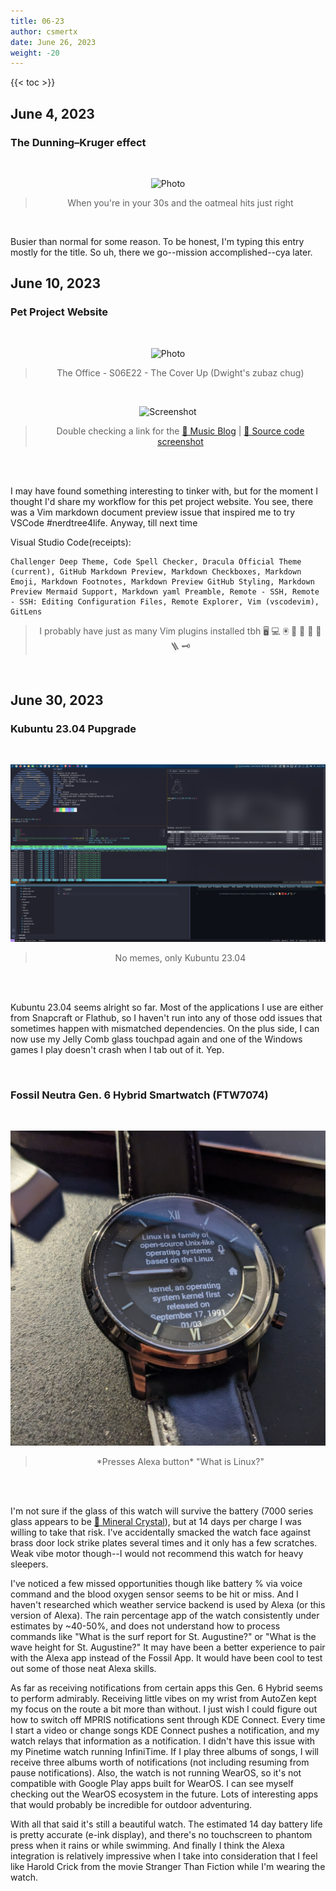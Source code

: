```yaml
---
title: 06-23
author: csmertx
date: June 26, 2023
weight: -20
---
```


<!--more-->

{{< toc >}}

## June 4, 2023
### The Dunning–Kruger effect

<br />
<div style="text-align: center;">

![Photo](https://i.imgur.com/amUE0oF.gif "Martin Starr eating a bowl of Count Chocula cereal as Bill Haverchuck in the cult classic TV show Freaks and Geeks")
> When you're in your 30s and the oatmeal hits just right
</div><br />

Busier than normal for some reason. To be honest, I'm typing this entry mostly for the title. So uh, there we go--mission accomplished--cya later.

## June 10, 2023
### Pet Project Website

<br />
<div style="text-align: center;">

![Photo](https://i.imgur.com/mOEapbl.gif "The Office - The Office - S06E22 - The Cover Up
...
Rainn Wilson's Dwight Schrute at his desk and chugging a DIY protein shake")
> The Office - S06E22 - The Cover Up (Dwight's zubaz chug)

<br />

![Screenshot](/Blog/daynight/2023/images/Screenshot_20230610_204303.png "
Software - Visual Studio Code (website .deb package)
Operating Sytem - Kubuntu 22.04.2 LTS
Linux Kernel - 5.19.0-35
Hardware - ThinkCentre E73
CPU - i7-4770
GPU - Quadro K620
RAM - 16GB
HDD - 10.5TB
Uptime - 2 days, 20 hours, 16 mins
UPS - 60 mins (WiFi - 3 hours)
Packages - 4273 (dpkg), 19 (flatpak), 26 (snap)
Terminal - tmux (Yakuake)
Shell - Bash
Music Player - Stawberry
...
Am I the first nerd to work in his server/router UPS uptime into the alt text of a screenshot? Perhaps...
")

> Double checking a link for the [🔗 Music Blog](/Blog/music/2023/0123) | [🔗 Source code screenshot](/Blog/daynight/2023/images/Screenshot_20230610_214006.png)

<br />

</div><br />

I may have found something interesting to tinker with, but for the moment I thought I'd share my workflow for this pet project website. You see, there was a Vim markdown document preview issue that inspired me to try VSCode #nerdtree4life. Anyway, till next time

Visual Studio Code(receipts):

```
Challenger Deep Theme, Code Spell Checker, Dracula Official Theme (current), GitHub Markdown Preview, Markdown Checkboxes, Markdown Emoji, Markdown Footnotes, Markdown Preview GitHub Styling, Markdown Preview Mermaid Support, Markdown yaml Preamble, Remote - SSH, Remote - SSH: Editing Configuration Files, Remote Explorer, Vim (vscodevim), GitLens
```

<center>

> I probably have just as many Vim plugins installed tbh 🖥️ 💻 🖲️ 📜 🧲 🧰 🔗 🪜 🗝️ 

</center>

<br />

## June 30, 2023
### Kubuntu 23.04 Pupgrade

<br />
<div style="text-align: center;">

![Photo](/Blog/daynight/2023/images/Screenshot_20230630_162144.png "Screenshot of Yakuake running Tmux with panes displaying Neofetch, bmotd, htop, and Nethogs")
> No memes, only Kubuntu 23.04

<br />

</div><br />

Kubuntu 23.04 seems alright so far. Most of the applications I use are either from Snapcraft or Flathub, so I haven't run into any of those odd issues that sometimes happen with mismatched dependencies. On the plus side, I can now use my Jelly Comb glass touchpad again and one of the Windows games I play doesn't crash when I tab out of it. Yep.

<br />

### Fossil Neutra Gen. 6 Hybrid Smartwatch (FTW7074)

<br />
<div style="text-align: center;">

![Photo](/Blog/daynight/2023/images/fossil_neutra_gen6_hybrid_2023_06_30.jpg "Fossil Neutra Gen. 6 Hybrid smartwatch displaying Alex results for 'What is Linux?'")
> \*Presses Alexa button\* "What is Linux?"

<br />

</div><br />

I'm not sure if the glass of this watch will survive the battery (7000 series glass appears to be [🔗 Mineral Crystal](https://www.mastersintime.com/historical-ftw7027.htm)), but at 14 days per charge I was willing to take that risk. I've accidentally smacked the watch face against brass door lock strike plates several times and it only has a few scratches. Weak vibe motor though--I would not recommend this watch for heavy sleepers.

I've noticed a few missed opportunities though like battery % via voice command and the blood oxygen sensor seems to be hit or miss. And I haven't researched which weather service backend is used by Alexa (or this version of Alexa). The rain percentage app of the watch consistently under estimates by ~40-50%, and does not understand how to process commands like "What is the surf report for St. Augustine?" or "What is the wave height for St. Augustine?" It may have been a better experience to pair with the Alexa app instead of the Fossil App. It would have been cool to test out some of those neat Alexa skills.

As far as receiving notifications from certain apps this Gen. 6 Hybrid seems to perform admirably. Receiving little vibes on my wrist from AutoZen kept my focus on the route a bit more than without. I just wish I could figure out how to switch off MPRIS notifications sent through KDE Connect. Every time I start a video or change songs KDE Connect pushes a notification, and my watch relays that information as a notification. I didn't have this issue with my Pinetime watch running InfiniTime. If I play three albums of songs, I will receive three albums worth of notifications (not including resuming from pause notifications). Also, the watch is not running WearOS, so it's not compatible with Google Play apps built for WearOS. I can see myself checking out the WearOS ecosystem in the future. Lots of interesting apps that would probably be incredible for outdoor adventuring.

With all that said it's still a beautiful watch. The estimated 14 day battery life is pretty accurate (e-ink display), and there's no touchscreen to phantom press when it rains or while swimming. And finally I think the Alexa integration is relatively impressive when I take into consideration that I feel like Harold Crick from the movie Stranger Than Fiction while I'm wearing the watch.